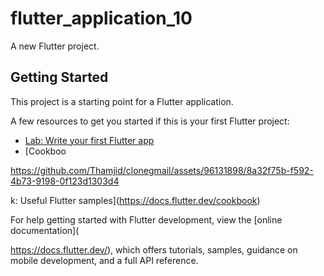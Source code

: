 # flutter_application_10

A new Flutter project.

## Getting Started

This project is a starting point for a Flutter application.

A few resources to get you started if this is your first Flutter project:

- [Lab: Write your first Flutter app](https://docs.flutter.dev/get-started/codelab)
- [Cookboo

https://github.com/Thamjid/clonegmail/assets/96131898/8a32f75b-f592-4b73-9198-0f123d1303d4

k: Useful Flutter samples](https://docs.flutter.dev/cookbook)

For help getting started with Flutter development, view the
[online documentation](



https://docs.flutter.dev/), which offers tutorials,
samples, guidance on mobile development, and a full API reference.
